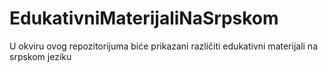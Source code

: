 # EdukativniMaterijaliNaSrpskom
U okviru ovog repozitorijuma biće prikazani različiti edukativni materijali na srpskom jeziku
